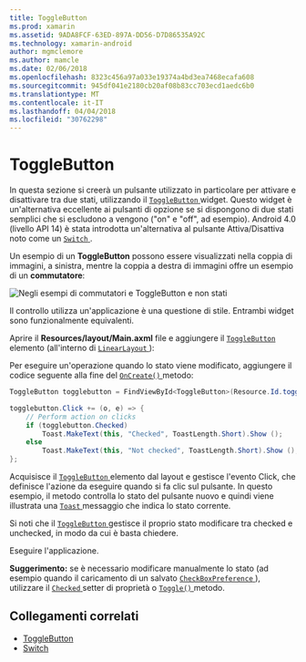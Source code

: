 ```yaml
---
title: ToggleButton
ms.prod: xamarin
ms.assetid: 9ADA8FCF-63ED-897A-DD56-D7D86535A92C
ms.technology: xamarin-android
author: mgmclemore
ms.author: mamcle
ms.date: 02/06/2018
ms.openlocfilehash: 8323c456a97a033e19374a4bd3ea7468ecafa608
ms.sourcegitcommit: 945df041e2180cb20af08b83cc703ecd1aedc6b0
ms.translationtype: MT
ms.contentlocale: it-IT
ms.lasthandoff: 04/04/2018
ms.locfileid: "30762298"
---
```

# <a name="togglebutton"></a>ToggleButton

In questa sezione si creerà un pulsante utilizzato in particolare per attivare e disattivare tra due stati, utilizzando il [ `ToggleButton` ](https://developer.xamarin.com/api/type/Android.Widget.ToggleButton/) widget. Questo widget è un'alternativa eccellente ai pulsanti di opzione se si dispongono di due stati semplici che si escludono a vengono ("on" e "off", ad esempio). Android 4.0 (livello API 14) è stata introdotta un'alternativa al pulsante Attiva/Disattiva noto come un [ `Switch` ](https://developer.xamarin.com/api/type/Android.Widget.Switch/).

Un esempio di un **ToggleButton** possono essere visualizzati nella coppia di immagini, a sinistra, mentre la coppia a destra di immagini offre un esempio di un **commutatore**:

![Negli esempi di commutatori e ToggleButton e non stati](toggle-button-images/togglebutton-switch.png)  

Il controllo utilizza un'applicazione è una questione di stile. Entrambi widget sono funzionalmente equivalenti.

Aprire il **Resources/layout/Main.axml** file e aggiungere il [ `ToggleButton` ](https://developer.xamarin.com/api/type/Android.Widget.ToggleButton/) elemento (all'interno di [ `LinearLayout` ](https://developer.xamarin.com/api/type/Android.Widget.LinearLayout/)):

Per eseguire un'operazione quando lo stato viene modificato, aggiungere il codice seguente alla fine del [ `OnCreate()` ](https://developer.xamarin.com/api/member/Android.App.Activity.OnCreate/p/Android.OS.Bundle/Android.OS.PersistableBundle) metodo:

```csharp
ToggleButton togglebutton = FindViewById<ToggleButton>(Resource.Id.togglebutton);

togglebutton.Click += (o, e) => {
    // Perform action on clicks
    if (togglebutton.Checked)
        Toast.MakeText(this, "Checked", ToastLength.Short).Show ();
    else
        Toast.MakeText(this, "Not checked", ToastLength.Short).Show ();
};
```

Acquisisce il [ `ToggleButton` ](https://developer.xamarin.com/api/type/Android.Widget.ToggleButton/) elemento dal layout e gestisce l'evento Click, che definisce l'azione da eseguire quando si fa clic sul pulsante. In questo esempio, il metodo controlla lo stato del pulsante nuovo e quindi viene illustrata una [ `Toast` ](https://developer.xamarin.com/api/type/Android.Widget.Toast/) messaggio che indica lo stato corrente.

Si noti che il [ `ToggleButton` ](https://developer.xamarin.com/api/type/Android.Widget.ToggleButton/) gestisce il proprio stato modificare tra checked e unchecked, in modo da cui è basta chiedere.

Eseguire l'applicazione.


**Suggerimento:** se è necessario modificare manualmente lo stato (ad esempio quando il caricamento di un salvato [ `CheckBoxPreference` ](https://developer.xamarin.com/api/type/Android.Preferences.CheckBoxPreference/)), utilizzare il [ `Checked` ](https://developer.xamarin.com/api/property/Android.Widget.CompoundButton.Checked/) setter di proprietà o [ `Toggle()` ](https://developer.xamarin.com/api/member/Android.Widget.CompoundButton.Toggle/) metodo.


## <a name="related-links"></a>Collegamenti correlati

- [ToggleButton](http://developer.android.com/reference/android/widget/ToggleButton.html)
- [Switch](http://developer.android.com/reference/android/widget/Switch.html)
